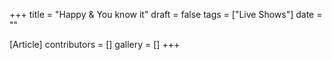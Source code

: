 +++
title = "Happy & You know it"
draft = false
tags = ["Live Shows"]
date = ""

[Article]
contributors = []
gallery = []
+++